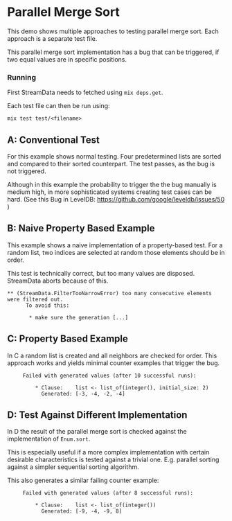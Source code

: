 # Parallel Merge Sort

This demo shows multiple approaches to testing parallel merge sort. Each 
approach is a separate test file.

This parallel merge sort implementation has a bug that can be triggered, if two
equal values are in specific positions. 


### Running
First StreamData needs to fetched using `mix deps.get`.

Each test file can then be run using:
``` 
mix test test/<filename>
```


## A: Conventional Test

For this example shows normal testing. Four predetermined lists are sorted and 
compared to their sorted counterpart. The test passes, as the bug is not 
triggered.

Although in this example the probability to trigger the the bug manually is 
medium high, in more sophisticated systems creating test cases can be hard. 
(See this Bug in LevelDB: https://github.com/google/leveldb/issues/50 )


## B: Naive Property Based Example

This example shows a naive implementation of a property-based test. For a random
list, two indices are selected at random those elements should be in order.

This test is technically correct, but too many values are disposed. StreamData 
aborts because of this.
```
** (StreamData.FilterTooNarrowError) too many consecutive elements were filtered out.
      To avoid this:
     
       * make sure the generation [...]
```


## C: Property Based Example

In C a random list is created and all neighbors are checked for order. This 
approach works and yields minimal counter examples that trigger the bug.
```
     Failed with generated values (after 10 successful runs):
     
         * Clause:    list <- list_of(integer(), initial_size: 2)
           Generated: [-3, -4, -2, -4]
```

## D: Test Against Different Implementation

In D the result of the parallel merge sort is checked against the implementation
of `Enum.sort`. 

This is especially useful if a more complex implementation with certain 
desirable characteristics is tested against a trivial one. E.g. parallel sorting
against a simpler sequential sorting algorithm.

This also generates a similar failing counter example:
```
     Failed with generated values (after 8 successful runs):
     
         * Clause:    list <- list_of(integer())
           Generated: [-9, -4, -9, 8]
```